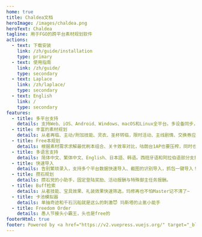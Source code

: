 ```yaml
---
home: true
title: Chaldea文档
heroImage: /images/chaldea.png
heroText: Chaldea
tagline: 用于FGO的跨平台素材规划软件
actions:
  - text: 下载安装
    link: /zh/guide/installation
    type: primary
  - text: 使用指南
    link: /zh/guide/
    type: secondary
  - text: Laplace
    link: /zh/laplace/
    type: secondary
  - text: English
    link: /
    type: secondary
features:
  - title: 多平台支持
    details: 支持Web、iOS、Android、Windows、macOS和Linux全平台。多设备同步，手机电脑两不误。
  - title: 丰富的素材规划
    details: 从者再临、主动/附加技能、灵衣、圣杯转临，限时活动、主线剧情、交换券应有尽有。
  - title: Free本规划
    details: 根据素材需求求解最优刷本组合、关卡效率对比，咕朗台1AP也要压榨，同时也支持周常任务规划！
  - title: 多语言支持
    details: 简体中文、繁体中文、English、日本語、韩语。西班牙语和阿拉伯语部分支持。
  - title: 快速导入
    details: 告别繁琐录入，支持多个平台数据快速导入、截图的识别导入，抓包一键导入！
  - title: 攒石规划
    details: 攒石党的小助手，固定登陆奖励、活动报酬与特殊御主任务报酬。
  - title: Buff检索
    details: 从者技能、宝具效果、礼装效果快速筛选，玛修再也不怕Master记不清了~
  - title: 卡池模拟器
    details: 单抽奇迹和千石沉船就是这么的刺激😈 玛斯塔的止氪小能手
  - title: Freedom Order
    details: 愚人节接头小霸王，头也是free的
footerHtml: true
footer: Powered by <a href="https://v2.vuepress.vuejs.org/" target="_blank">Vuepress</a> <br> Copyright © 2021 narumi | MIT License
---
```

